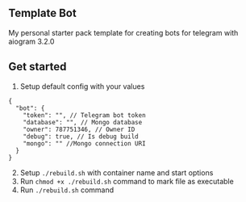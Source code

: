 ## Template Bot

My personal starter pack template for creating bots for telegram with aiogram 3.2.0

## Get started

1. Setup default config with your values
```json5
{
  "bot": {
    "token": "", // Telegram bot token
    "database": "", // Mongo database
    "owner": 787751346, // Owner ID
    "debug": true, // Is debug build
    "mongo": "" //Mongo connection URI
  }
}
```
2. Setup `./rebuild.sh` with container name and start options
3. Run `chmod +x ./rebuild.sh` command to mark file as executable
4. Run `./rebuild.sh` command
